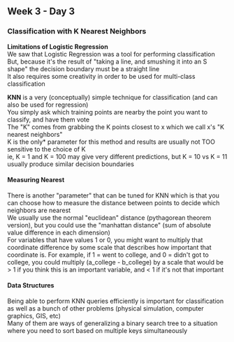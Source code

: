 ## Week 3 - Day 3
### Classification with K Nearest Neighbors
**Limitations of Logistic Regression**  
We saw that Logistic Regression was a tool for performing classification  
But, because it's the result of "taking a line, and smushing it into an S shape" the decision boundary must be a straight line  
It also requires some creativity in order to be used for multi-class classification

**KNN** is a very (conceptually) simple technique for classification (and can also be used for regression)  
You simply ask which training points are nearby the point you want to classify, and have them vote  
The "K" comes from grabbing the K points closest to x which we call x's "K nearest neighbors"  
K is the only* parameter for this method and results are usually not TOO sensitive to the choice of K  
ie, K = 1 and K = 100 may give very different predictions, but K = 10 vs K = 11 usually produce similar decision boundaries

#### Measuring Nearest
There is another "parameter" that can be tuned for KNN which is that you can choose how to measure the distance between points to decide which neighbors are nearest  
We usually use the normal "euclidean" distance (pythagorean theorem version), but you could use the "manhattan distance" (sum of absolute value difference in each dimension)  
For variables that have values 1 or 0, you might want to multiply that coordinate difference by some scale that describes how important that coordinate is. For example, if 1 = went to college, and 0 = didn't got to college, you could multiply (a_college - b_college) by a scale that would be > 1 if you think this is an important variable, and < 1 if it's not that important

#### Data Structures
Being able to perform KNN queries efficiently is important for classification as well as a bunch of other problems (physical simulation, computer graphics, GIS, etc)  
Many of them are ways of generalizing a binary search tree to a situation where you need to sort based on multiple keys simultaneously


